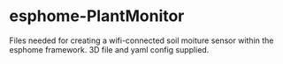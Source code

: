 # esphome-PlantMonitor

Files needed for creating a wifi-connected soil moiture sensor within the esphome framework. 3D file and yaml config supplied.
